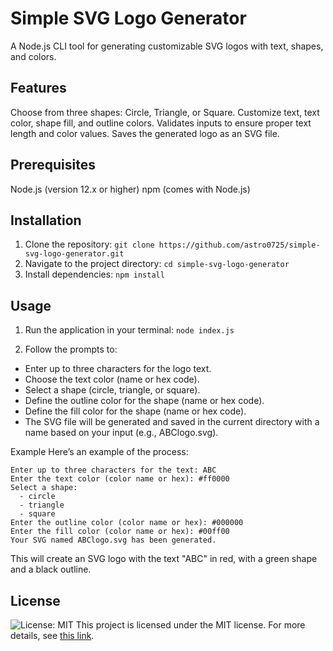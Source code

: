 # Simple SVG Logo Generator<br/>
A Node.js CLI tool for generating customizable SVG logos with text, shapes, and colors.

## Features
Choose from three shapes: Circle, Triangle, or Square.
Customize text, text color, shape fill, and outline colors.
Validates inputs to ensure proper text length and color values.
Saves the generated logo as an SVG file.

## Prerequisites
Node.js (version 12.x or higher)
npm (comes with Node.js)

## Installation
1. Clone the repository:
`git clone https://github.com/astro0725/simple-svg-logo-generator.git`
2. Navigate to the project directory:
`cd simple-svg-logo-generator`
3. Install dependencies:
`npm install`

## Usage
1. Run the application in your terminal:
`node index.js`

2. Follow the prompts to:
- Enter up to three characters for the logo text.
- Choose the text color (name or hex code).
- Select a shape (circle, triangle, or square).
- Define the outline color for the shape (name or hex code).
- Define the fill color for the shape (name or hex code).
- The SVG file will be generated and saved in the current directory with a name based on your input (e.g., ABClogo.svg).

Example
Here’s an example of the process:
```
Enter up to three characters for the text: ABC
Enter the text color (color name or hex): #ff0000
Select a shape:
  - circle
  - triangle
  - square
Enter the outline color (color name or hex): #000000
Enter the fill color (color name or hex): #00ff00
Your SVG named ABClogo.svg has been generated.
```
This will create an SVG logo with the text "ABC" in red, with a green shape and a black outline.

## License
![License: MIT](https://img.shields.io/badge/License-MIT-yellow.svg) 
This project is licensed under the MIT license. For more details, see [this link](https://opensource.org/licenses/MIT).
